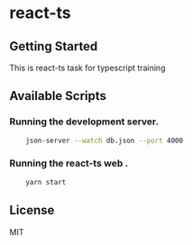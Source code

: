 # react-ts

## Getting Started

This is react-ts task for typescript training

## Available Scripts

### Running the development server.

```bash
    json-server --watch db.json --port 4000
```

### Running the react-ts web .

```bash
    yarn start
```
## License

MIT
